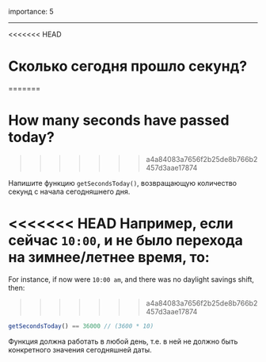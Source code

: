 importance: 5

---

<<<<<<< HEAD
# Сколько сегодня прошло секунд?
=======
# How many seconds have passed today?
>>>>>>> a4a84083a7656f2b25de8b766b2457d3aae17874

Напишите функцию `getSecondsToday()`, возвращающую количество секунд с начала сегодняшнего дня.

<<<<<<< HEAD
Например, если сейчас `10:00`, и не было перехода на зимнее/летнее время, то:
=======
For instance, if now were `10:00 am`, and there was no daylight savings shift, then:
>>>>>>> a4a84083a7656f2b25de8b766b2457d3aae17874

```js
getSecondsToday() == 36000 // (3600 * 10)
```

Функция должна работать в любой день, т.е. в ней не должно быть конкретного значения сегодняшней даты.

